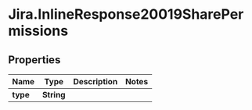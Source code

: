 # Jira.InlineResponse20019SharePermissions

## Properties

Name | Type | Description | Notes
------------ | ------------- | ------------- | -------------
**type** | **String** |  | 


